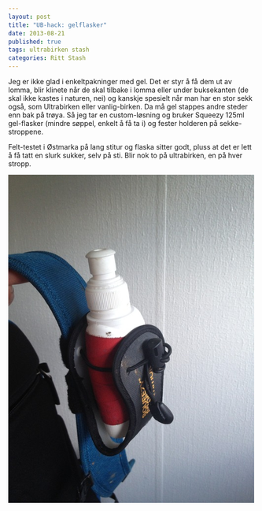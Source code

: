 ```yaml
---
layout: post
title: "UB-hack: gelflasker"
date: 2013-08-21
published: true
tags: ultrabirken stash
categories: Ritt Stash
---
```


Jeg er ikke glad i enkeltpakninger med gel. Det er styr å få dem ut av lomma, blir klinete når de skal tilbake i lomma eller under buksekanten (de skal ikke kastes i naturen, nei) og kanskje spesielt når man har en stor sekk også, som Ultrabirken eller vanlig-birken. Da må gel stappes andre steder enn bak på trøya. Så jeg tar en custom-løsning og bruker Squeezy 125ml gel-flasker (mindre søppel, enkelt å få ta i) og fester holderen på sekke-stroppene. 

Felt-testet i Østmarka på lang stitur og flaska sitter godt, pluss at det er lett å få tatt en slurk sukker, selv på sti. Blir nok to på ultrabirken, en på hver stropp. 

<img src="/assets/flaske.jpg" />

